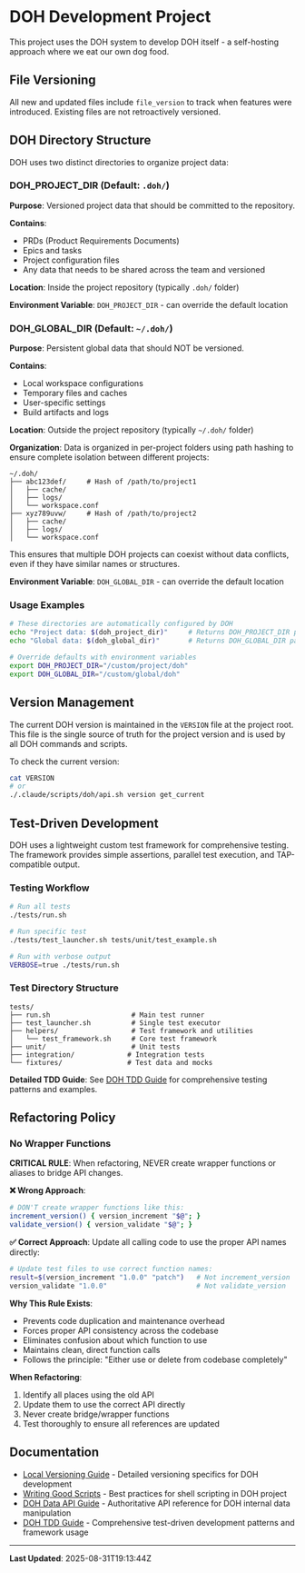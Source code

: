 # DOH Development Project

This project uses the DOH system to develop DOH itself - a self-hosting approach where we eat our own dog food.

## File Versioning

All new and updated files include `file_version` to track when features were introduced. Existing files are not retroactively versioned.

## DOH Directory Structure

DOH uses two distinct directories to organize project data:

### DOH_PROJECT_DIR (Default: `.doh/`)
**Purpose**: Versioned project data that should be committed to the repository.

**Contains**:
- PRDs (Product Requirements Documents)
- Epics and tasks
- Project configuration files
- Any data that needs to be shared across the team and versioned

**Location**: Inside the project repository (typically `.doh/` folder)

**Environment Variable**: `DOH_PROJECT_DIR` - can override the default location

### DOH_GLOBAL_DIR (Default: `~/.doh/`)
**Purpose**: Persistent global data that should NOT be versioned.

**Contains**:
- Local workspace configurations
- Temporary files and caches
- User-specific settings
- Build artifacts and logs

**Location**: Outside the project repository (typically `~/.doh/` folder)

**Organization**: Data is organized in per-project folders using path hashing to ensure complete isolation between different projects:
```
~/.doh/
├── abc123def/     # Hash of /path/to/project1
│   ├── cache/
│   ├── logs/
│   └── workspace.conf
├── xyz789uvw/     # Hash of /path/to/project2
│   ├── cache/
│   ├── logs/
│   └── workspace.conf
```

This ensures that multiple DOH projects can coexist without data conflicts, even if they have similar names or structures.

**Environment Variable**: `DOH_GLOBAL_DIR` - can override the default location

### Usage Examples
```bash
# These directories are automatically configured by DOH
echo "Project data: $(doh_project_dir)"     # Returns DOH_PROJECT_DIR path
echo "Global data: $(doh_global_dir)"       # Returns DOH_GLOBAL_DIR path

# Override defaults with environment variables
export DOH_PROJECT_DIR="/custom/project/doh"
export DOH_GLOBAL_DIR="/custom/global/doh"
```

## Version Management

The current DOH version is maintained in the `VERSION` file at the project root. This file is the single source of truth for the project version and is used by all DOH commands and scripts.

To check the current version:
```bash
cat VERSION
# or
./.claude/scripts/doh/api.sh version get_current
```

## Test-Driven Development

DOH uses a lightweight custom test framework for comprehensive testing. The framework provides simple assertions, parallel test execution, and TAP-compatible output.

### Testing Workflow
```bash
# Run all tests
./tests/run.sh

# Run specific test
./tests/test_launcher.sh tests/unit/test_example.sh

# Run with verbose output
VERBOSE=true ./tests/run.sh
```

### Test Directory Structure
```
tests/
├── run.sh                    # Main test runner
├── test_launcher.sh          # Single test executor
├── helpers/                  # Test framework and utilities
│   └── test_framework.sh     # Core test framework
├── unit/                     # Unit tests
├── integration/             # Integration tests
└── fixtures/                # Test data and mocks
```

**Detailed TDD Guide**: See [DOH TDD Guide](docs/doh-tdd.md) for comprehensive testing patterns and examples.

## Refactoring Policy

### No Wrapper Functions

**CRITICAL RULE**: When refactoring, NEVER create wrapper functions or aliases to bridge API changes.

**❌ Wrong Approach**:
```bash
# DON'T create wrapper functions like this:
increment_version() { version_increment "$@"; }
validate_version() { version_validate "$@"; }
```

**✅ Correct Approach**: Update all calling code to use the proper API names directly:
```bash
# Update test files to use correct function names:
result=$(version_increment "1.0.0" "patch")   # Not increment_version
version_validate "1.0.0"                      # Not validate_version
```

**Why This Rule Exists**:
- Prevents code duplication and maintenance overhead
- Forces proper API consistency across the codebase
- Eliminates confusion about which function to use
- Maintains clean, direct function calls
- Follows the principle: "Either use or delete from codebase completely"

**When Refactoring**:
1. Identify all places using the old API
2. Update them to use the correct API directly
3. Never create bridge/wrapper functions
4. Test thoroughly to ensure all references are updated

## Documentation
- [Local Versioning Guide](docs/versioning.md) - Detailed versioning specifics for DOH development
- [Writing Good Scripts](docs/writing-good-scripts.md) - Best practices for shell scripting in DOH project
- [DOH Data API Guide](docs/doh-data-api.md) - Authoritative API reference for DOH internal data manipulation
- [DOH TDD Guide](docs/doh-tdd.md) - Comprehensive test-driven development patterns and framework usage

---

**Last Updated**: 2025-08-31T19:13:44Z